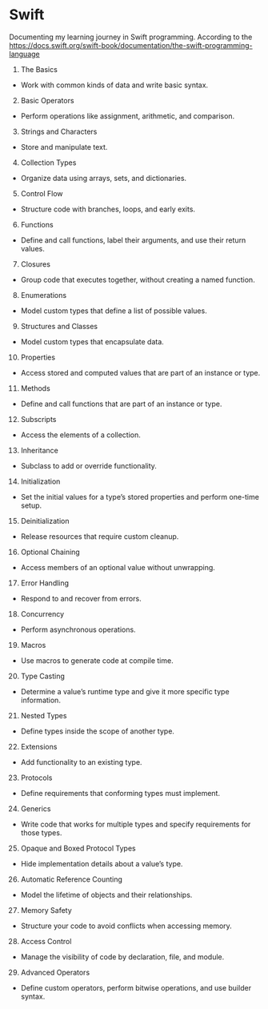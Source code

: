 # Swift
Documenting my learning journey in Swift programming. 
According to the https://docs.swift.org/swift-book/documentation/the-swift-programming-language

01. The Basics
- Work with common kinds of data and write basic syntax.
02. Basic Operators
- Perform operations like assignment, arithmetic, and comparison.
03. Strings and Characters
- Store and manipulate text.
04. Collection Types
- Organize data using arrays, sets, and dictionaries.
05. Control Flow
- Structure code with branches, loops, and early exits.
06. Functions
- Define and call functions, label their arguments, and use their return values.
07. Closures
- Group code that executes together, without creating a named function.
08. Enumerations
- Model custom types that define a list of possible values.
09. Structures and Classes
- Model custom types that encapsulate data.
10. Properties
- Access stored and computed values that are part of an instance or type.
11. Methods
- Define and call functions that are part of an instance or type.
12. Subscripts
- Access the elements of a collection.
13. Inheritance
- Subclass to add or override functionality.
14. Initialization
- Set the initial values for a type’s stored properties and perform one-time setup.
15. Deinitialization
- Release resources that require custom cleanup.
16. Optional Chaining
- Access members of an optional value without unwrapping.
17. Error Handling
- Respond to and recover from errors.
18. Concurrency
- Perform asynchronous operations.
19. Macros
- Use macros to generate code at compile time.
20. Type Casting
- Determine a value’s runtime type and give it more specific type information.
21. Nested Types
- Define types inside the scope of another type.
22. Extensions
- Add functionality to an existing type.
23. Protocols
- Define requirements that conforming types must implement.
24. Generics
- Write code that works for multiple types and specify requirements for those types.
25. Opaque and Boxed Protocol Types
- Hide implementation details about a value’s type.
26. Automatic Reference Counting
- Model the lifetime of objects and their relationships.
27. Memory Safety
- Structure your code to avoid conflicts when accessing memory.
28. Access Control
- Manage the visibility of code by declaration, file, and module.
29. Advanced Operators
- Define custom operators, perform bitwise operations, and use builder syntax.
